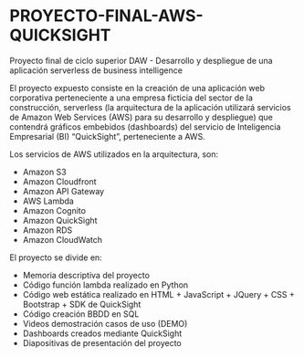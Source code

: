 # PROYECTO-FINAL-AWS-QUICKSIGHT
Proyecto final de ciclo superior DAW - Desarrollo y despliegue de una aplicación serverless de business intelligence

El proyecto expuesto consiste en la creación de una aplicación web corporativa perteneciente a una
empresa ficticia del sector de la construcción, serverless (la arquitectura de la aplicación utilizará
servicios de Amazon Web Services (AWS) para su desarrollo y despliegue) que contendrá
gráficos embebidos (dashboards) del servicio de Inteligencia Empresarial (BI) “QuickSight”,
perteneciente a AWS.

Los servicios de AWS utilizados en la arquitectura, son:

- Amazon S3
- Amazon Cloudfront
- Amazon API Gateway
- AWS Lambda
- Amazon Cognito
- Amazon QuickSight
- Amazon RDS
- Amazon CloudWatch


El proyecto se divide en:
- Memoria descriptiva del proyecto
- Código función lambda realizado en Python
- Código web estática realizado en HTML + JavaScript + JQuery + CSS + Bootstrap + SDK de QuickSight
- Código creación BBDD en SQL
- Videos demostración casos de uso (DEMO)
- Dashboards creados mediante QuickSight
- Diapositivas de presentación del proyecto
